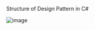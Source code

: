 Structure of Design Pattern in C#

![image](https://github.com/akashpant/.NET-Notes/assets/64428395/13d2064f-40d2-493c-8805-cdf39dfb3bca)

